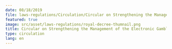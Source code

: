 ```yaml
---
date: 08/18/2019
file: laws-regulations/Circulation/Circular on Strengthening the Management of the Electronic Gambling Business through the Internet Locally and Internationally of all Kinds and all Forms in the Kingdom of Cambodia.pdf
featured: true
image: src/asset/laws-regulations/royal-decree-thumnail.png
title: Circular on Strengthening the Management of the Electronic Gambling Business through the Internet Locally and Internationally of all Kinds and all Forms in the Kingdom of Cambodia
type: circulation
lang: en
---
```

